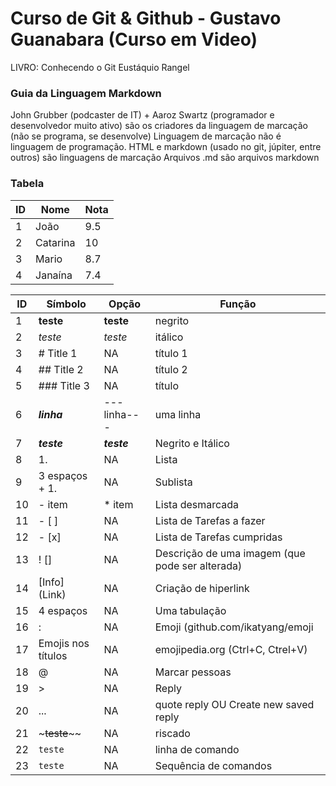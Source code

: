 # Curso de Git & Github - Gustavo Guanabara (Curso em Video)

LIVRO:
Conhecendo o Git
Eustáquio Rangel

### Guia da Linguagem **Markdown**

John Grubber (podcaster de IT) + Aaroz Swartz (programador e desenvolvedor muito ativo) são os criadores da linguagem de marcação (não se programa, se desenvolve)
    Linguagem de marcação não é linguagem de programação.
    HTML e markdown (usado no git, júpiter, entre outros) são linguagens de marcação
    Arquivos .md são arquivos markdown

### Tabela
ID | Nome | Nota
---|---|---
1 | João | 9.5
2 | Catarina | 10
3 | Mario | 8.7
4 | Janaína | 7.4

ID | Símbolo | Opção | Função
---|---|---|---
1 | **teste** | __teste__ | negrito
2 | *teste* | _teste_ | itálico
3 | # Title 1 | NA | título 1
4 | ## Title 2 | NA | título 2
5 | ### Title 3| NA | título 
6 | ***linha*** | ---linha--- | uma linha
7 | __*teste*__ | **_teste_** | Negrito e Itálico
8 | 1. | NA | Lista
9 | 3 espaços + 1. | NA | Sublista
10 | - item | * item | Lista desmarcada
11 | - [ ] | NA | Lista de Tarefas a fazer
12 | - [x] | NA | Lista de Tarefas cumpridas
13 | ! [] | NA | Descrição de uma imagem (que pode ser alterada)
14 | [Info] (Link) | NA | Criação de hiperlink
15 | 4 espaços | NA | Uma tabulação
16 | : | NA | Emoji (github.com/ikatyang/emoji
17 | Emojis nos títulos | NA | emojipedia.org (Ctrl+C, Ctrel+V)
18 | @ | NA | Marcar pessoas
19 | > | NA | Reply
20 | ... | NA | quote reply OU Create new saved reply
21 | ~~~teste~~~~ | NA | riscado
22 |`teste`| NA | linha de comando
23 |```teste``` | NA | Sequência de comandos
